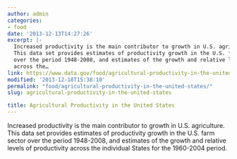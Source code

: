 ```yaml
---
author: admin
categories:
- food
date: '2013-12-13T14:27:26'
excerpt: |-
  Increased productivity is the main contributor to growth in U.S. agriculture.
  This data set provides estimates of productivity growth in the U.S. farm sector
  over the period 1948-2008, and estimates of the growth and relative levels of productivity
  across the…
link: https://www.data.gov/food/agricultural-productivity-in-the-united-states/
modified: '2013-12-18T15:38:10'
permalink: "food/agricultural-productivity-in-the-united-states/"
slug: agricultural-productivity-in-the-united-states

title: Agricultural Productivity in the United States
---
```


Increased productivity is the main contributor to growth in U.S. agriculture. This data set provides estimates of productivity growth in the U.S. farm sector over the period 1948-2008, and estimates of the growth and relative levels of productivity across the individual States for the 1960-2004 period.

